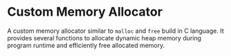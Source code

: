 # Custom Memory Allocator

A custom memory allocator similar to `malloc` and `free` build in C language. It provides several functions to allocate dynamic heap memory during program runtime and efficiently free allocated memory.